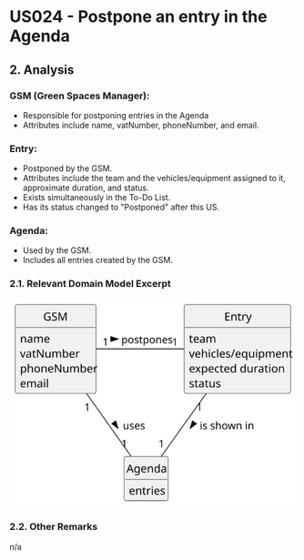 # US024 - Postpone an entry in the Agenda

## 2. Analysis

### GSM (Green Spaces Manager):
* Responsible for postponing entries in the Agenda
* Attributes include name, vatNumber, phoneNumber, and email.

### Entry:
* Postponed by the GSM.
* Attributes include the team and the vehicles/equipment assigned to it, approximate duration, and status.
* Exists simultaneously in the To-Do List.
* Has its status changed to "Postponed" after this US.

### Agenda:
* Used by the GSM.
* Includes all entries created by the GSM.

### 2.1. Relevant Domain Model Excerpt

![Domain Model](svg/us024-domain-model.svg)

### 2.2. Other Remarks

n/a